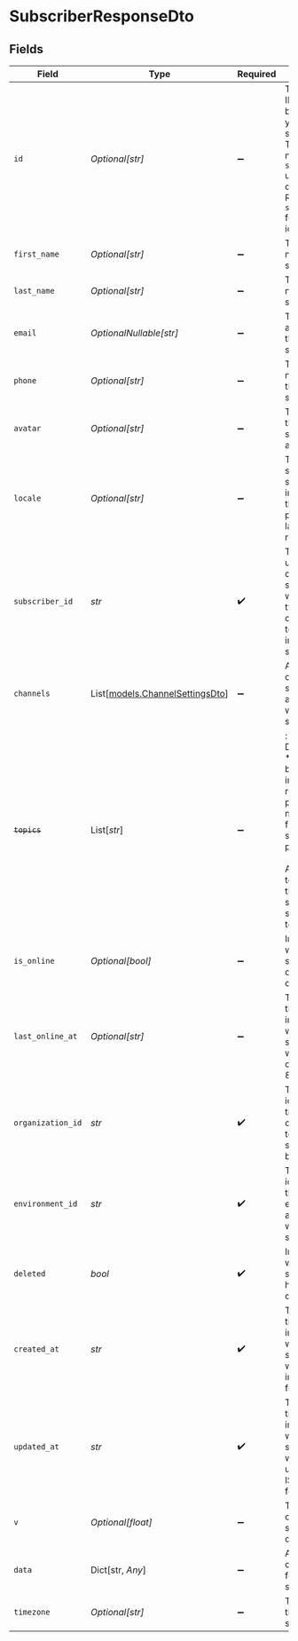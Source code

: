 # SubscriberResponseDto


## Fields

| Field                                                                                                                                                                             | Type                                                                                                                                                                              | Required                                                                                                                                                                          | Description                                                                                                                                                                       |
| --------------------------------------------------------------------------------------------------------------------------------------------------------------------------------- | --------------------------------------------------------------------------------------------------------------------------------------------------------------------------------- | --------------------------------------------------------------------------------------------------------------------------------------------------------------------------------- | --------------------------------------------------------------------------------------------------------------------------------------------------------------------------------- |
| `id`                                                                                                                                                                              | *Optional[str]*                                                                                                                                                                   | :heavy_minus_sign:                                                                                                                                                                | The internal ID generated by Novu for your subscriber. This ID does not match the `subscriberId` used in your queries. Refer to `subscriberId` for that identifier.               |
| `first_name`                                                                                                                                                                      | *Optional[str]*                                                                                                                                                                   | :heavy_minus_sign:                                                                                                                                                                | The first name of the subscriber.                                                                                                                                                 |
| `last_name`                                                                                                                                                                       | *Optional[str]*                                                                                                                                                                   | :heavy_minus_sign:                                                                                                                                                                | The last name of the subscriber.                                                                                                                                                  |
| `email`                                                                                                                                                                           | *OptionalNullable[str]*                                                                                                                                                           | :heavy_minus_sign:                                                                                                                                                                | The email address of the subscriber.                                                                                                                                              |
| `phone`                                                                                                                                                                           | *Optional[str]*                                                                                                                                                                   | :heavy_minus_sign:                                                                                                                                                                | The phone number of the subscriber.                                                                                                                                               |
| `avatar`                                                                                                                                                                          | *Optional[str]*                                                                                                                                                                   | :heavy_minus_sign:                                                                                                                                                                | The URL of the subscriber's avatar image.                                                                                                                                         |
| `locale`                                                                                                                                                                          | *Optional[str]*                                                                                                                                                                   | :heavy_minus_sign:                                                                                                                                                                | The locale setting of the subscriber, indicating their preferred language or region.                                                                                              |
| `subscriber_id`                                                                                                                                                                   | *str*                                                                                                                                                                             | :heavy_check_mark:                                                                                                                                                                | The identifier used to create this subscriber, which typically corresponds to the user ID in your system.                                                                         |
| `channels`                                                                                                                                                                        | List[[models.ChannelSettingsDto](../models/channelsettingsdto.md)]                                                                                                                | :heavy_minus_sign:                                                                                                                                                                | An array of channel settings associated with the subscriber.                                                                                                                      |
| ~~`topics`~~                                                                                                                                                                      | List[*str*]                                                                                                                                                                       | :heavy_minus_sign:                                                                                                                                                                | : warning: ** DEPRECATED **: This will be removed in a future release, please migrate away from it as soon as possible.<br/><br/>An array of topics that the subscriber is subscribed to. |
| `is_online`                                                                                                                                                                       | *Optional[bool]*                                                                                                                                                                  | :heavy_minus_sign:                                                                                                                                                                | Indicates whether the subscriber is currently online.                                                                                                                             |
| `last_online_at`                                                                                                                                                                  | *Optional[str]*                                                                                                                                                                   | :heavy_minus_sign:                                                                                                                                                                | The timestamp indicating when the subscriber was last online, in ISO 8601 format.                                                                                                 |
| `organization_id`                                                                                                                                                                 | *str*                                                                                                                                                                             | :heavy_check_mark:                                                                                                                                                                | The unique identifier of the organization to which the subscriber belongs.                                                                                                        |
| `environment_id`                                                                                                                                                                  | *str*                                                                                                                                                                             | :heavy_check_mark:                                                                                                                                                                | The unique identifier of the environment associated with this subscriber.                                                                                                         |
| `deleted`                                                                                                                                                                         | *bool*                                                                                                                                                                            | :heavy_check_mark:                                                                                                                                                                | Indicates whether the subscriber has been deleted.                                                                                                                                |
| `created_at`                                                                                                                                                                      | *str*                                                                                                                                                                             | :heavy_check_mark:                                                                                                                                                                | The timestamp indicating when the subscriber was created, in ISO 8601 format.                                                                                                     |
| `updated_at`                                                                                                                                                                      | *str*                                                                                                                                                                             | :heavy_check_mark:                                                                                                                                                                | The timestamp indicating when the subscriber was last updated, in ISO 8601 format.                                                                                                |
| `v`                                                                                                                                                                               | *Optional[float]*                                                                                                                                                                 | :heavy_minus_sign:                                                                                                                                                                | The version of the subscriber document.                                                                                                                                           |
| `data`                                                                                                                                                                            | Dict[str, *Any*]                                                                                                                                                                  | :heavy_minus_sign:                                                                                                                                                                | Additional custom data for the subscriber                                                                                                                                         |
| `timezone`                                                                                                                                                                        | *Optional[str]*                                                                                                                                                                   | :heavy_minus_sign:                                                                                                                                                                | Timezone of the subscriber                                                                                                                                                        |